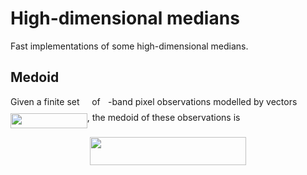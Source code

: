 # High-dimensional medians

Fast implementations of some high-dimensional medians.


## Medoid

Given a finite set <img src="https://github.com/daleroberts/hdmedians/raw\/master/docs/97c2c0ac5d7c079601abd56a54c9475c.png?5be0d38a27&invert_in_darkmode" align=middle width=11.827860000000003pt height=22.564079999999983pt/> of <img src="https://github.com/daleroberts/hdmedians/raw\/master/docs/2ec6e630f199f589a2402fdf3e0289d5.png?80e331002b&invert_in_darkmode" align=middle width=8.239720500000002pt height=14.102549999999994pt/>-band pixel observations modelled by vectors <img src="https://github.com/daleroberts/hdmedians/raw\/master/docs/8ce46e21b12b0c15b3683b17029ce564.png?da5f5c18c5&invert_in_darkmode" align=middle width=122.772045pt height=24.56552999999997pt/>, the medoid of these observations is
<p align="center"><img src="https://github.com/daleroberts/hdmedians/raw\/master/docs/5fa598c589391a29c5482b6734190b1a.png?776005272f&invert_in_darkmode" align=middle width=250.14pt height=44.878845pt/></p>
